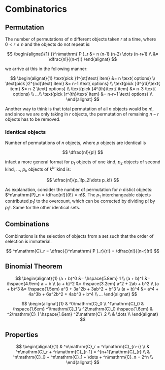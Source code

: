 # Combinatorics

<style>
.md-logo img {
  content: url('/maths/maths-light.svg');
}

:root [data-md-color-scheme=slate] .md-logo img  {
  content: url('/maths/maths-night.svg');
}
</style>

## Permutation

The number of permutations of $n$ different objects taken $r$ at a time, where $0 < r \le n$ and the objects do not repeat is:

$$
\begin{alignat}{1}
{}^n\mathrm{ P }_r &= n (n-1) (n-2) \dots (n-r+1) \\
&= \dfrac{n!}{(n-r)!}
\end{alignat}
$$

we arrive at this in the following manner:

$$
\begin{alignat}{1}
\text{pick }1^{st}\text{ item} &= n \text{ options} \\
\text{pick }2^{nd}\text{ item} &= n-1 \text{ options} \\
\text{pick }3^{rd}\text{ item} &= n-2 \text{ options} \\
\text{pick }4^{th}\text{ item} &= n-3 \text{ options} \\
...\\
\text{pick }r^{th}\text{ item} &= n-r+1 \text{ options} \\
\end{alignat}
$$

Another way to think is that total permutation of all $n$ objects would be $n!$, and since we are only taking in $r$ objects, the permutation of remaining $n-r$ objects has to be removed.

### Identical objects

Number of permutations of $n$ objects, where $p$ objects are identical is

$$
\dfrac{n!}{p!}
$$

infact a more general format for $p_1$ objects of one kind, $p_2$ objects of second kind, ..., $p_k$ objects of $k^{th}$ kind is:

$$
\dfrac{n!}{p_1!p_2!\dots p_k!}
$$

As explanation, consider the number of permutation for $n$ distict objects: $^n\mathrm{P}_n = \dfrac{n!}{0!} = n!$. The $p_1$ interchangeable objects contributed $p_1!$ to the overcount, which can be corrected by dividing $p!$ by $p_1!$. Same for the other identical sets.

## Combinations

Combinations is the selection of objects from a set such that the order of selection is immaterial.

$$
^n\mathrm{C}_r = \dfrac{{}^n\mathrm{ P }_r}{r!} = \dfrac{n!}{(n-r)!r!}
$$

## Binomial Theorem

$$
\begin{alignat}{1}
(a + b)^0 &= \hspace{5.8em} 1 \\
(a + b)^1 &= \hspace{4.9em} a + b \\
(a + b)^2 &=  \hspace{3.2em} a^2 + 2ab + b^2 \\
(a + b)^3 &= \hspace{1.5em} a^3 + 3a^2b + 3ab^2 + b^3 \\
(a + b)^4 &= a^4 + 4a^3b + 6a^2b^2 + 4ab^3 + b^4 \\
...
\end{alignat}
$$

$$
\begin{alignat}{1}
& ^0\mathrm{C}_0 \\
^1\mathrm{C}_0 & \hspace{1.6em} ^1\mathrm{C}_1 \\
^2\mathrm{C}_0 \hspace{1.6em} & ^2\mathrm{C}_1 \hspace{1.6em} ^2\mathrm{C}_2 \\
& \dots \\
\end{alignat}
$$

## Properties

$$
\begin{alignat}{1}
& ^n\mathrm{C}_r = ^n\mathrm{C}_{n-r} \\
& ^n\mathrm{C}_r + ^n\mathrm{C}_{r-1} = ^{n+1}\mathrm{C}_{r} \\
& ^n\mathrm{C}_0 + ^n\mathrm{C}_1 + \dots + ^n\mathrm{C}_n = 2^n \\
\end{alignat}
$$
